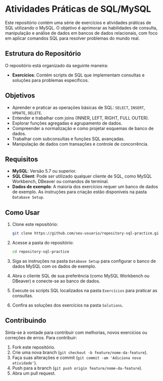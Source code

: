 
# Atividades Práticas de SQL/MySQL

Este repositório contém uma série de exercícios e atividades práticas de SQL utilizando o MySQL. O objetivo é aprimorar as habilidades de consulta, manipulação e análise de dados em bancos de dados relacionais, com foco em aplicar comandos SQL para resolver problemas do mundo real.

## Estrutura do Repositório

O repositório está organizado da seguinte maneira:

- **Exercícios**: Contém scripts de SQL que implementam consultas e soluções para problemas específicos.

## Objetivos

- Aprender e praticar as operações básicas de SQL: `SELECT`, `INSERT`, `UPDATE`, `DELETE`.
- Entender e trabalhar com joins (INNER, LEFT, RIGHT, FULL OUTER).
- Explorar funções agregadas e agrupamento de dados.
- Compreender a normalização e como projetar esquemas de banco de dados.
- Trabalhar com subconsultas e funções SQL avançadas.
- Manipulação de dados com transações e controle de concorrência.

## Requisitos

- **MySQL**: Versão 5.7 ou superior.
- **SQL Client**: Pode ser utilizado qualquer cliente de SQL, como MySQL Workbench, DBeaver ou comandos de terminal.
- **Dados de exemplo**: A maioria dos exercícios requer um banco de dados de exemplo. As instruções para criação estão disponíveis na pasta `Database Setup`.

## Como Usar

1. Clone este repositório:

   ```bash
   git clone https://github.com/seu-usuario/repository-sql-practice.git
   ```

2. Acesse a pasta do repositório:

   ```bash
   cd repository-sql-practice
   ```

3. Siga as instruções na pasta `Database Setup` para configurar o banco de dados MySQL com os dados de exemplo.

4. Abra o cliente SQL de sua preferência (como MySQL Workbench ou DBeaver) e conecte-se ao banco de dados.

5. Execute os scripts SQL localizados na pasta `Exercícios` para praticar as consultas.

6. Confira as soluções dos exercícios na pasta `Solutions`.

## Contribuindo

Sinta-se à vontade para contribuir com melhorias, novos exercícios ou correções de erros. Para contribuir:

1. Fork este repositório.
2. Crie uma nova branch (`git checkout -b feature/nome-da-feature`).
3. Faça suas alterações e commit (`git commit -am 'Adiciona nova atividade'`).
4. Push para a branch (`git push origin feature/nome-da-feature`).
5. Abra um pull request.
